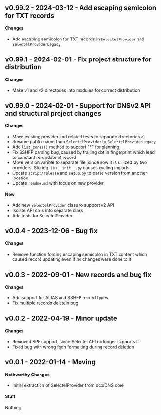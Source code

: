 ## v0.99.2 - 2024-03-12 - Add escaping semicolon for TXT records

#### Changes

* Add escaping semicolon for TXT records in `SelectelProvider` and `SelectelProviderLegacy`


## v0.99.1 - 2024-02-01 - Fix project structure for distribution

#### Changes

* Make v1 and v2 directories into modules for correct distribution

## v0.99.0 - 2024-02-01 - Support for DNSv2 API and structural project changes

#### Changes

* Move existing provider and related tests to separate directories `v1`
* Rename public name from `SelectelProvider` to `SelectelProviderLegacy`
* Add `list_zones()` method to support "*" for planning
* Fix SSHFP parsing bug, caused by trailing dot in fingerprint which lead to constant re-update of record
* Move version varible to separate file, since now it is utilized by two providers. Storing it in `__init__.py` causes cycling imports
* Update `script/release` and `setup.py` to parse version from another location
* Update `readme.md` with focus on new provider

#### New

* Add new `SelectelProvider` class to support v2 API
* Isolate API calls into separate class
* Add tests for SelectelProvider

## v0.0.4 - 2023-12-06 - Bug fix

#### Changes

* Remove function forcing escaping semicolon in TXT content which caused record updating even if no changes were done to it 


## v0.0.3 - 2022-09-01 - New records and bug fix

#### Changes

* Add support for ALIAS and SSHFP record types
* Fix multiple records deletein bug


## v0.0.2 - 2022-04-19 - Minor update

#### Changes

* Removed SPF support, since Selectel API no longer supports it
* Fixed bug with wrong fqdn formatting during record deletion


## v0.0.1 - 2022-01-14 - Moving

#### Nothworthy Changes

* Initial extraction of SelectelProvider from octoDNS core

#### Stuff

Nothing
